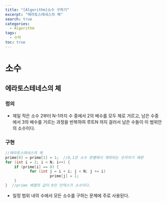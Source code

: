 ```yaml
---
title: "[Algorithm]소수 구하기"
excerpt: "에라토스테네스의 체"
search: true
categories:
  - Algorithm
tags:
  - 수학
toc: true
---
```


# 소수

## 에라토스테네스의 체

### 정의
- 제일 작은 소수 2부터 N-1까지 수 중에서 2의 배수를 모두 체로 거르고, 남은 수중에서 3의 배수를 거르는 과정을 반복하여 루트N 까지 걸러서 남은 수들이 이 범위안의 소수이다.

### 구현

~~~cpp
//에라토스테네스의 체
prime[0] = prime[1] = 1;  //0,1은 소수 판별에서 제외되는 숫자이기 때문
for (int i = 2; i < N; i++) {
	if (prime[i] == 0) {
	       for (int j = i + i; j < N; j += i)
	                prime[j] = 1;
	}
}  //prime 배열의 값이 0인 인덱스가 소수이다.
~~~

- 일정 범위 내의 수에서 모든 소수를 구하는 문제에 주로 사용된다.
